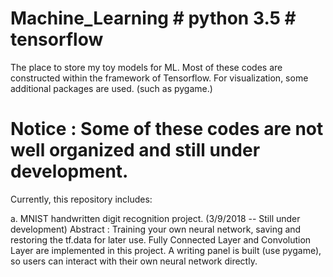 # Machine_Learning  # python 3.5  # tensorflow  
The place to store my toy models for ML. 
Most of these codes are constructed within the framework of Tensorflow.
For visualization, some additional packages are used. (such as pygame.) 


Notice : Some of these codes are not well organized and still under development.
==============================================================================================

Currently, this repository includes:


a. MNIST handwritten digit recognition project.  (3/9/2018  --  Still under development)
Abstract : 
Training your own neural network, saving and restoring the tf.data for later use.
Fully Connected Layer and Convolution Layer are implemented in this project.
A writing panel is built (use pygame), so users can interact with their own neural network directly. 


